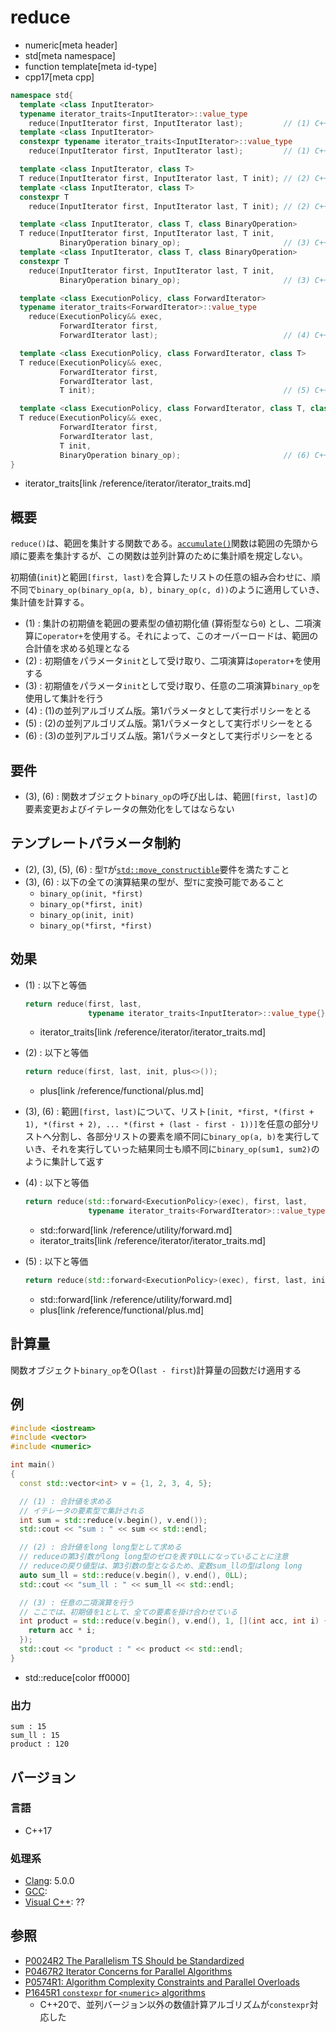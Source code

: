 # reduce
* numeric[meta header]
* std[meta namespace]
* function template[meta id-type]
* cpp17[meta cpp]

```cpp
namespace std{
  template <class InputIterator>
  typename iterator_traits<InputIterator>::value_type
    reduce(InputIterator first, InputIterator last);         // (1) C++17
  template <class InputIterator>
  constexpr typename iterator_traits<InputIterator>::value_type
    reduce(InputIterator first, InputIterator last);         // (1) C++20

  template <class InputIterator, class T>
  T reduce(InputIterator first, InputIterator last, T init); // (2) C++17
  template <class InputIterator, class T>
  constexpr T
    reduce(InputIterator first, InputIterator last, T init); // (2) C++20

  template <class InputIterator, class T, class BinaryOperation>
  T reduce(InputIterator first, InputIterator last, T init,
           BinaryOperation binary_op);                       // (3) C++17
  template <class InputIterator, class T, class BinaryOperation>
  constexpr T
    reduce(InputIterator first, InputIterator last, T init,
           BinaryOperation binary_op);                       // (3) C++20

  template <class ExecutionPolicy, class ForwardIterator>
  typename iterator_traits<ForwardIterator>::value_type
    reduce(ExecutionPolicy&& exec,
           ForwardIterator first,
           ForwardIterator last);                            // (4) C++17

  template <class ExecutionPolicy, class ForwardIterator, class T>
  T reduce(ExecutionPolicy&& exec,
           ForwardIterator first,
           ForwardIterator last,
           T init);                                          // (5) C++17

  template <class ExecutionPolicy, class ForwardIterator, class T, class BinaryOperation>
  T reduce(ExecutionPolicy&& exec,
           ForwardIterator first,
           ForwardIterator last,
           T init,
           BinaryOperation binary_op);                       // (6) C++17
}
```
* iterator_traits[link /reference/iterator/iterator_traits.md]

## 概要
`reduce()`は、範囲を集計する関数である。[`accumulate()`](accumulate.md)関数は範囲の先頭から順に要素を集計するが、この関数は並列計算のために集計順を規定しない。

初期値(`init`)と範囲`[first, last)`を合算したリストの任意の組み合わせに、順不同で`binary_op(binary_op(a, b), binary_op(c, d))`のように適用していき、集計値を計算する。

- (1) : 集計の初期値を範囲の要素型の値初期化値 (算術型なら`0`) とし、二項演算に`operator+`を使用する。それによって、このオーバーロードは、範囲の合計値を求める処理となる
- (2) : 初期値をパラメータ`init`として受け取り、二項演算は`operator+`を使用する
- (3) : 初期値をパラメータ`init`として受け取り、任意の二項演算`binary_op`を使用して集計を行う
- (4) : (1)の並列アルゴリズム版。第1パラメータとして実行ポリシーをとる
- (5) : (2)の並列アルゴリズム版。第1パラメータとして実行ポリシーをとる
- (6) : (3)の並列アルゴリズム版。第1パラメータとして実行ポリシーをとる


## 要件
- (3), (6) : 関数オブジェクト`binary_op`の呼び出しは、範囲`[first, last]`の要素変更およびイテレータの無効化をしてはならない


## テンプレートパラメータ制約
- (2), (3), (5), (6) : 型`T`が[`std::move_constructible`](/reference/concepts/move_constructible.md)要件を満たすこと
- (3), (6) : 以下の全ての演算結果の型が、型`T`に変換可能であること
    - `binary_op(init, *first)`
    - `binary_op(*first, init)`
    - `binary_op(init, init)`
    - `binary_op(*first, *first)`


## 効果
- (1) : 以下と等価
    ```cpp
    return reduce(first, last,
                  typename iterator_traits<InputIterator>::value_type{});
    ```
    * iterator_traits[link /reference/iterator/iterator_traits.md]

- (2) : 以下と等価
    ```cpp
    return reduce(first, last, init, plus<>());
    ```
    * plus[link /reference/functional/plus.md]

- (3), (6) : 範囲`[first, last)`について、リスト`[init, *first, *(first + 1), *(first + 2), ... *(first + (last - first - 1))]`を任意の部分リストへ分割し、各部分リストの要素を順不同に`binary_op(a, b)`を実行していき、それを実行していった結果同士も順不同に`binary_op(sum1, sum2)`のように集計して返す

- (4) : 以下と等価
    ```cpp
    return reduce(std::forward<ExecutionPolicy>(exec), first, last,
                  typename iterator_traits<ForwardIterator>::value_type{});
    ```
    * std::forward[link /reference/utility/forward.md]
    * iterator_traits[link /reference/iterator/iterator_traits.md]

- (5) : 以下と等価
    ```cpp
    return reduce(std::forward<ExecutionPolicy>(exec), first, last, init, plus<>());
    ```
    * std::forward[link /reference/utility/forward.md]
    * plus[link /reference/functional/plus.md]


## 計算量
関数オブジェクト`binary_op`をO(`last - first`)計算量の回数だけ適用する


## 例
```cpp example
#include <iostream>
#include <vector>
#include <numeric>

int main()
{
  const std::vector<int> v = {1, 2, 3, 4, 5};

  // (1) : 合計値を求める
  // イテレータの要素型で集計される
  int sum = std::reduce(v.begin(), v.end());
  std::cout << "sum : " << sum << std::endl;

  // (2) : 合計値をlong long型として求める
  // reduceの第3引数がlong long型のゼロを表す0LLになっていることに注意
  // reduceの戻り値型は、第3引数の型となるため、変数sum_llの型はlong long
  auto sum_ll = std::reduce(v.begin(), v.end(), 0LL);
  std::cout << "sum_ll : " << sum_ll << std::endl;

  // (3) : 任意の二項演算を行う
  // ここでは、初期値を1として、全ての要素を掛け合わせている
  int product = std::reduce(v.begin(), v.end(), 1, [](int acc, int i) {
    return acc * i;
  });
  std::cout << "product : " << product << std::endl;
}
```
* std::reduce[color ff0000]

### 出力
```
sum : 15
sum_ll : 15
product : 120
```

## バージョン
### 言語
- C++17

### 処理系
- [Clang](/implementation.md#clang): 5.0.0
- [GCC](/implementation.md#gcc):
- [Visual C++](/implementation.md#visual_cpp): ??


## 参照
- [P0024R2 The Parallelism TS Should be Standardized](http://www.open-std.org/jtc1/sc22/wg21/docs/papers/2016/p0024r2.html)
- [P0467R2 Iterator Concerns for Parallel Algorithms](http://www.open-std.org/jtc1/sc22/wg21/docs/papers/2017/p0467r2.html)
- [P0574R1: Algorithm Complexity Constraints and Parallel Overloads](http://www.open-std.org/jtc1/sc22/wg21/docs/papers/2017/p0574r1.html)
- [P1645R1 `constexpr` for `<numeric>` algorithms](http://www.open-std.org/jtc1/sc22/wg21/docs/papers/2019/p1645r1.html)
    - C++20で、並列バージョン以外の数値計算アルゴリズムが`constexpr`対応した
